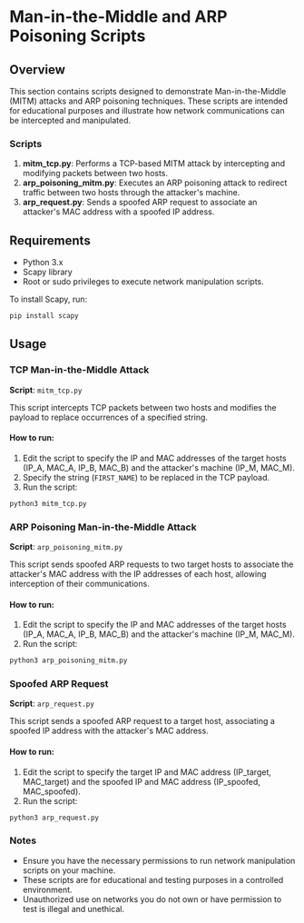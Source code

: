 # Man-in-the-Middle and ARP Poisoning Scripts

## Overview

This section contains scripts designed to demonstrate Man-in-the-Middle (MITM) attacks and ARP poisoning techniques. These scripts are intended for educational purposes and illustrate how network communications can be intercepted and manipulated.

### Scripts

1. **mitm_tcp.py**: Performs a TCP-based MITM attack by intercepting and modifying packets between two hosts.
2. **arp_poisoning_mitm.py**: Executes an ARP poisoning attack to redirect traffic between two hosts through the attacker's machine.
3. **arp_request.py**: Sends a spoofed ARP request to associate an attacker's MAC address with a spoofed IP address.

## Requirements

- Python 3.x
- Scapy library
- Root or sudo privileges to execute network manipulation scripts.

To install Scapy, run:
```bash
pip install scapy
```

## Usage

### TCP Man-in-the-Middle Attack

**Script**: `mitm_tcp.py`

This script intercepts TCP packets between two hosts and modifies the payload to replace occurrences of a specified string.

#### How to run:

1. Edit the script to specify the IP and MAC addresses of the target hosts (IP_A, MAC_A, IP_B, MAC_B) and the attacker's machine (IP_M, MAC_M).
2. Specify the string (`FIRST_NAME`) to be replaced in the TCP payload.
3. Run the script:

```bash
python3 mitm_tcp.py
```

### ARP Poisoning Man-in-the-Middle Attack

**Script**: `arp_poisoning_mitm.py`

This script sends spoofed ARP requests to two target hosts to associate the attacker's MAC address with the IP addresses of each host, allowing interception of their communications.

#### How to run:

1. Edit the script to specify the IP and MAC addresses of the target hosts (IP_A, MAC_A, IP_B, MAC_B) and the attacker's machine (IP_M, MAC_M).
2. Run the script:

```bash
python3 arp_poisoning_mitm.py
```

### Spoofed ARP Request

**Script**: `arp_request.py`

This script sends a spoofed ARP request to a target host, associating a spoofed IP address with the attacker's MAC address.

#### How to run:

1. Edit the script to specify the target IP and MAC address (IP_target, MAC_target) and the spoofed IP and MAC address (IP_spoofed, MAC_spoofed).
2. Run the script:

```bash
python3 arp_request.py
```

### Notes

- Ensure you have the necessary permissions to run network manipulation scripts on your machine.
- These scripts are for educational and testing purposes in a controlled environment.
- Unauthorized use on networks you do not own or have permission to test is illegal and unethical.
